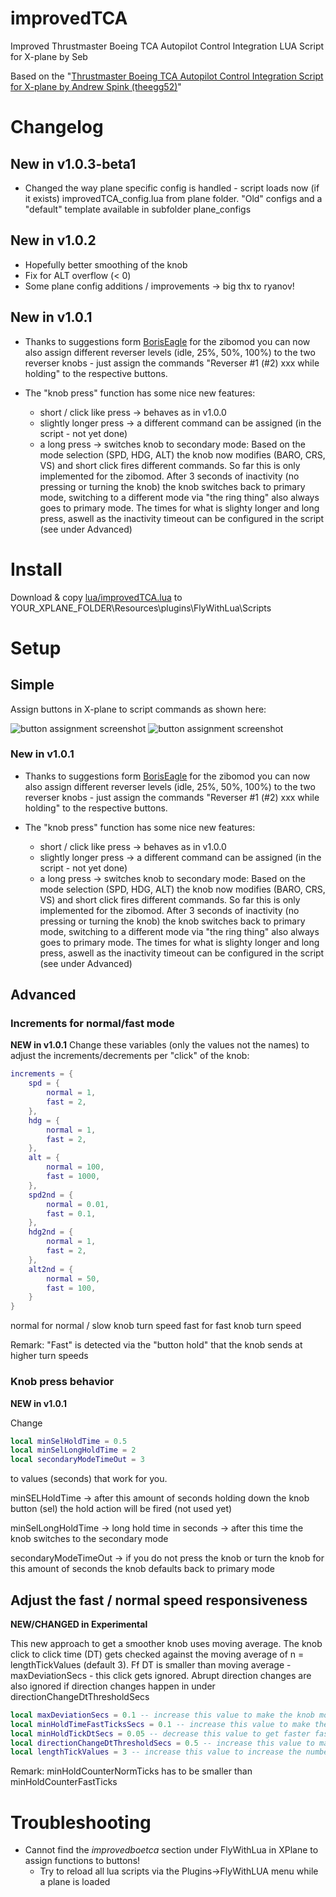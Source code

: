 # improvedTCA
Improved Thrustmaster Boeing TCA Autopilot Control Integration LUA Script for X-plane by Seb

Based on the "[Thrustmaster Boeing TCA Autopilot Control Integration Script for X-plane by Andrew Spink (theegg52)](https://forums.x-plane.org/index.php?/files/file/79047-flywithlua-script-for-thrustmaster-boeing-tca-quadrant-autopilot/)"

# Changelog

## New in v1.0.3-beta1

* Changed the way plane specific config is handled - script loads now (if it exists) improvedTCA_config.lua from plane folder. "Old" configs and a "default" template available in subfolder plane_configs

## New in v1.0.2

* Hopefully better smoothing of the knob
* Fix for ALT overflow (< 0)
* Some plane config additions / improvements -> big thx to ryanov!

## New in v1.0.1
* Thanks to suggestions form [BorisEagle](https://github.com/BorisEagle) for the zibomod you can now also assign different reverser levels (idle, 25%, 50%, 100%) to the two reverser knobs - just assign the commands "Reverser #1 (#2) xxx while holding" to the respective buttons.

* The "knob press" function has some nice new features:
  * short / click like press -> behaves as in v1.0.0
  * slightly longer press -> a different command can be assigned (in the script - not yet done)
  * a long press -> switches knob to secondary mode: Based on the mode selection (SPD, HDG, ALT) the knob now modifies (BARO, CRS, VS) and short click fires different commands. So far this is only implemented for the zibomod. After 3 seconds of inactivity (no pressing or turning the knob) the knob switches back to primary mode, switching to a different mode via "the ring thing" also always goes to primary mode. The times for what is slighty longer and long press, aswell as the inactivity timeout can be configured in the script (see under Advanced)


# Install

Download & copy [lua/improvedTCA.lua](https://github.com/xpxop/improvedTCA/blob/main/lua/improvedTCA.lua) to YOUR_XPLANE_FOLDER\Resources\plugins\FlyWithLua\Scripts

# Setup

## Simple

Assign buttons in X-plane to script commands as shown here:

![button assignment screenshot][btnasgn1]
![button assignment screenshot][btnasgn2]

[btnasgn1]: https://github.com/xpxop/improvedTCA/blob/main/imgs/assign_buttons1.JPG "button assignment screenshot 1"
[btnasgn2]: https://github.com/xpxop/improvedTCA/blob/main/imgs/assign_buttons2.JPG "button assignment screenshot 2"

### New in v1.0.1
* Thanks to suggestions form [BorisEagle](https://github.com/BorisEagle) for the zibomod you can now also assign different reverser levels (idle, 25%, 50%, 100%) to the two reverser knobs - just assign the commands "Reverser #1 (#2) xxx while holding" to the respective buttons.

* The "knob press" function has some nice new features:
  * short / click like press -> behaves as in v1.0.0
  * slightly longer press -> a different command can be assigned (in the script - not yet done)
  * a long press -> switches knob to secondary mode: Based on the mode selection (SPD, HDG, ALT) the knob now modifies (BARO, CRS, VS) and short click fires different commands. So far this is only implemented for the zibomod. After 3 seconds of inactivity (no pressing or turning the knob) the knob switches back to primary mode, switching to a different mode via "the ring thing" also always goes to primary mode. The times for what is slighty longer and long press, aswell as the inactivity timeout can be configured in the script (see under Advanced)

## Advanced

### Increments for normal/fast mode
**NEW in v1.0.1**
Change these variables (only the values not the names) to adjust the increments/decrements per "click" of the knob:

```lua
increments = {
	spd = {
		normal = 1,
		fast = 2,		
	},
	hdg = {
		normal = 1,
		fast = 2,		
	},
	alt = {
		normal = 100,
		fast = 1000,		
	},
	spd2nd = {
		normal = 0.01,
		fast = 0.1,		
	},
	hdg2nd = {
		normal = 1,
		fast = 2,		
	},
	alt2nd = {
		normal = 50,
		fast = 100,		
	}
}
```

normal for normal / slow knob turn speed
fast for fast knob turn speed

Remark: "Fast" is detected via the "button hold" that the knob sends at higher turn speeds

### Knob press behavior
**NEW in v1.0.1**

Change

```lua
local minSelHoldTime = 0.5
local minSelLongHoldTime = 2
local secondaryModeTimeOut = 3
```

to values (seconds) that work for you.

minSELHoldTime -> after this amount of seconds holding down the knob button (sel) the hold action will be fired (not used yet)

minSelLongHoldTime -> long hold time in seconds -> after this time the knob switches to the secondary mode

secondaryModeTimeOut -> if you do not press the knob or turn the knob for this amount of seconds the knob defaults back to primary mode

## Adjust the fast / normal speed responsiveness

**NEW/CHANGED in Experimental**

This new approach to get a smoother knob uses moving average. The knob click to click time (DT) gets checked against 
the moving average of n = lengthTickValues (default 3). Ff DT is smaller than moving average - maxDeviationSecs - 
this click gets ignored. Abrupt direction changes are also ignored if direction changes happen in under directionChangeDtThresholdSecs

```lua
local maxDeviationSecs = 0.1 -- increase this value to make the knob more responsive (and probably more bouncy)
local minHoldTimeFastTicksSecs = 0.1 -- increase this value to make the knob wait longer before switching to fast turning mode
local minHoldTickDtSecs = 0.05 -- decrease this value to get faster fast tick speed
local directionChangeDtThresholdSecs = 0.5 -- increase this value to make knob less sensitive to sudden direction changes
local lengthTickValues = 3 -- increase this value to increase the number of values for moving average -> larger values mean slower & smoother, 1 turns that off, must be >= 1
```

Remark: minHoldCounterNormTicks has to be smaller than minHoldCounterFastTicks 

# Troubleshooting

* Cannot find the _improvedboetca_ section under FlyWithLua in XPlane to assign functions to buttons!
  * Try to reload all lua scripts via the Plugins->FlyWithLUA menu while a plane is loaded
